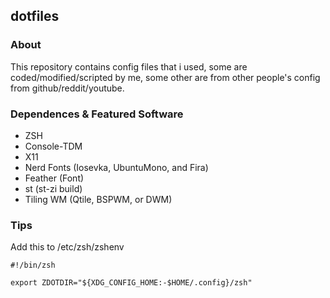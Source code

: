## dotfiles

### About
This repository contains config files that i used, some are coded/modified/scripted by me, some other are from other people's config from github/reddit/youtube.

### Dependences & Featured Software
- ZSH
- Console-TDM
- X11
- Nerd Fonts (Iosevka, UbuntuMono, and Fira)
- Feather (Font)
- st (st-zi build)
- Tiling WM (Qtile, BSPWM, or DWM)

### Tips
Add this to /etc/zsh/zshenv

```Shell
#!/bin/zsh

export ZDOTDIR="${XDG_CONFIG_HOME:-$HOME/.config}/zsh"
```
